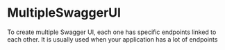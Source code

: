 # MultipleSwaggerUI
To create multiple Swagger UI, each one has specific endpoints linked to each other. It is usually used when your application has a lot of endpoints
